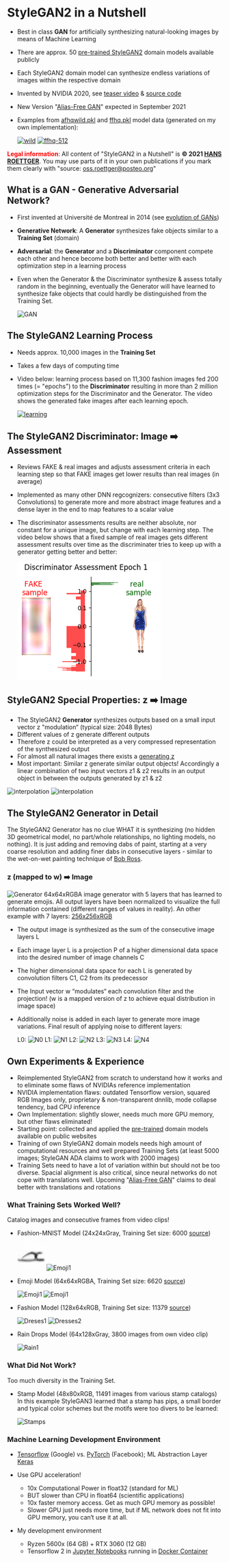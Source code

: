 # StyleGAN2 in a Nutshell

* Best in class **GAN** for artificially synthesizing natural-looking images by means of Machine Learning 
* There are approx. 50 [pre-trained StyleGAN2](https://www.opensourceagenda.com/projects/awesome-pretrained-stylegan2) domain models available publicly
* Each StyleGAN2 domain model can synthesize endless variations of images within the respective domain
* Invented by NVIDIA 2020, see [teaser video](https://www.youtube.com/watch?v=9QuDh3W3lOY) & [source code](https://github.com/NVlabs/stylegan2-ada)
* New Version "[Alias-Free GAN](https://nvlabs.github.io/alias-free-gan/)" expected in September 2021
* Examples from [afhqwild.pkl](https://nvlabs-fi-cdn.nvidia.com/stylegan2-ada/pretrained/) and [ffhq.pkl](https://nvlabs-fi-cdn.nvidia.com/stylegan2-ada/pretrained/) model data (generated on my own implementation):

  [![wild](./media/wild2c.gif)](./media/wild.mp4) [![ffhq-512](./media/ffhq2c.gif)](./media/ffhq.mp4)
  


<span style="color: red">**Legal information**</span>:
All content of "StyleGAN2 in a Nutshell" is **© 2021 [HANS ROETTGER](mailto:oss.roettger@posteo.org)**. You may use parts of it in your own publications if you mark them clearly with "source: oss.roettger@posteo.org"

## What is a GAN - Generative Adversarial Network?
* First invented at Université de Montreal in 2014 (see [evolution of GANs](https://github.com/marload/GANs-TensorFlow2))
* **Generative Network**: A **Generator** synthesizes fake objects similar to a **Training Set** (domain)
* **Adversarial**: the **Generator** and a **Discriminator** component compete each other and hence become both better and better with each optimization step in a learning process
* Even when the Generator & the Discriminator synthesize & assess totally random in the beginning, eventually the Generator will have learned to synthesize fake objects that could hardly be distinguished from the Training Set. 

  ![GAN](./media/GAN.png)

## The StyleGAN2 Learning Process

* Needs approx. 10,000 images in the **Training Set**
* Takes a few days of computing time 
* Video below: learning process based on 11,300 fashion images fed 200 times (= "epochs") to the **Discriminator** resulting in more than 2 million optimization steps for the Discriminator and the Generator. The video shows the generated fake images after each learning epoch.

  [![learning](./media/dresses_learning2c.gif)](./media/dresses_learning1.mp4)

## The StyleGAN2 Discriminator: Image ➡️ Assessment

* Reviews FAKE & real images and adjusts assessment criteria in each learning step so that FAKE images get lower results than real images (in average)
* Implemented as many other DNN regcognizers: consecutive filters (3x3 Convolutions) to generate more and more abstract image features and a dense layer in the end to map features to a scalar value
* The discriminator assessments results are neither absolute, nor constant for a unique image, but change with each learning step. The video below shows that a fixed sample of real images gets different assessment results over time as the discriminater tries to keep up with a generator getting better and better:

  ![Assessment](./media/assessment.gif)

## StyleGAN2 Special Properties: z ➡️ Image

* The StyleGAN2 **Generator** synthesizes outputs based on a small input vector z "modulation“ (typical size: 2048 Bytes)
* Different values of z generate different outputs
* Therefore z could be interpreted as a very compressed representation of the synthesized output
* For almost all natural images there exists a [generating z](https://github.com/oss-roettger/HR_Encoder)
* Most important: Similar z generate similar output objects! Accordingly a linear combination of two input vectors z1 & z2 results in an output object in between the outputs generated by z1 & z2 

![interpolation](./media/interpolation.gif) ![interpolation](./media/interpolation.png)


## The StyleGAN2 Generator in Detail

The StyleGAN2 Generator has no clue WHAT it is synthesizing (no hidden 3D geometrical model, no part/whole relationships, no lighting models, no nothing). It is just adding and removing dabs of paint, starting at a very coarse resolution and adding finer dabs in consecutive layers - similar to the wet-on-wet painting technique of [Bob Ross](https://en.wikipedia.org/wiki/Bob_Ross).

### z (mapped to w) ➡️ Image

![Generator](./media/generator_frog.png)
64x64xRGBA image generator with 5 layers that has learned to generate emojis. All output layers have been normalized to visualize the full information contained (different ranges of values in reality). An other example with 7 layers: [256x256xRGB](./media/generator_ffhq.png)

* The output image is synthesized as the sum of the consecutive image layers L
* Each image layer L is a projection P of a higher dimensional data space into the desired number of image channels C
* The higher dimensional data space for each L is generated by convolution filters C1, C2 from its predecessor
* The Input vector w “modulates“ each convolution filter and the projection! (w is a mapped version of z to achieve equal distribution in image space)
* Additionally noise is added in each layer to generate more image variations. Final result of applying noise to different layers:

  L0: ![N0](./media/noise0.gif) L1: ![N1](./media/noise1.gif) L2: ![N2](./media/noise2.gif) L3: ![N3](./media/noise3.gif) L4: ![N4](./media/noise4.gif)

## Own Experiments & Experience
* Reimplemented StyleGAN2 from scratch to understand how it works and to eliminate some flaws of NVIDIAs reference implementation
* NVIDIA implementation flaws: outdated Tensorflow version, squared RGB Images only, proprietary & non-transparent dnnlib, mode collapse tendency, bad CPU inference
* Own Implementation: slightly slower, needs much more GPU memory, but other flaws eliminated!
* Starting point: collected and applied the [pre-trained](https://www.opensourceagenda.com/projects/awesome-pretrained-stylegan2) domain models available on public websites
* Training of own StyleGAN2 domain models needs high amount of computational resources and well prepared Training Sets (at least 5000 images; StyleGAN ADA claims to work with 2000 images)
* Training Sets need to have a lot of variation within but should not be too diverse. Spacial alignment is also critical, since neural networks do not cope with translations well. Upcoming  "[Alias-Free GAN](https://nvlabs.github.io/alias-free-gan/)" claims to deal better with translations and rotations

### What Training Sets Worked Well?
Catalog images and consecutive frames from video clips!

* Fashion-MNIST Model (24x24xGray, Training Set size: 6000 [source](https://github.com/zalandoresearch/fashion-mnist))

  ![MNIST](./media/Shoes_80_64x64_M.gif) ![Emoji1](./media/Shoes_80_64x64c.gif)

* Emoji Model (64x64xRGBA, Training Set size: 6620 [source](https://emojipedia.org/))

  ![Emoji1](./media/Face2_64x64_Mc.gif) ![Emoji1](./media/Face2_64x64c.gif)
  
* Fashion Model (128x64xRGB, Training Set size: 11379 [source](https://vision.cs.ubc.ca/datasets/fashion/))

  ![Dreses1](./media/interpolation.gif) ![Dresses2](./media/Dresses_200_128x64c.gif)
  
* Rain Drops Model (64x128xGray, 3800 images from own video clip)

  ![Rain1](./media/Rain_150_64x128Fc.gif)
  

### What Did Not Work?
Too much diversity in the Training Set.

* Stamp Model (48x80xRGB, 11491 images from various stamp catalogs)
  In this example StyleGAN3 learned that a stamp has pips, a small border and typical color schemes but the motifs were too divers to be learned:
  
  ![Stamps](./media/Stamps_91_48x80c.gif)

### Machine Learning Development Environment

* [Tensorflow](https://www.tensorflow.org/) (Google) vs. [PyTorch](https://pytorch.org/) (Facebook); ML Abstraction Layer [Keras](https://keras.io/about/)
* Use GPU acceleration!
  - 10x Computational Power in float32 (standard for ML)
  - BUT slower than CPU in float64 (scientific applications)
  - 10x faster memory access. Get as much GPU memory as possible!
  - Slower GPU just needs more time, but if ML network does not fit into GPU memory, you can‘t use it at all. 

* My development environment
  - Ryzen 5600x (64 GB) + RTX 3060 (12 GB)
  - Tensorflow 2 in [Jupyter Notebooks](https://jupyter.org/) running in [Docker Container](https://www.docker.com/resources/what-container)
